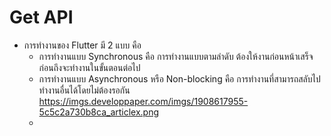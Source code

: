 # Get API
- การทำงานของ Flutter มี 2 แบบ คือ
  - การทำงานแบบ Synchronous คือ การทำงานแบบตามลำดับ ต้องให้งานก่อนหน้าเสร็จก่อนถึงจะทำงานในขั้นตอนต่อไป
  - การทำงานแบบ Asynchronous หรือ Non-blocking คือ การทำงานที่สามารถสลับไปทำงานอื่นได้โดยไม่ต้องรอกัน
https://imgs.developpaper.com/imgs/1908617955-5c5c2a730b8ca_articlex.png
  - 

